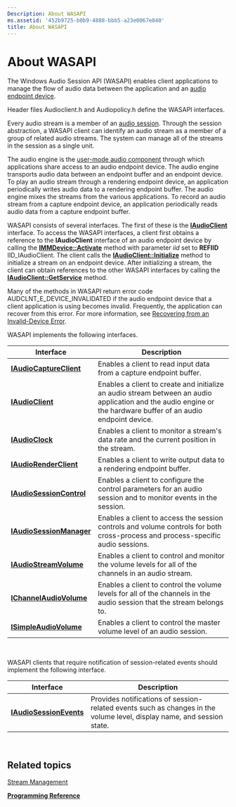 ```yaml
---
Description: About WASAPI
ms.assetid: '452b9725-b0b9-4888-bbb5-a23e0067e840'
title: About WASAPI
---
```


# About WASAPI

The Windows Audio Session API (WASAPI) enables client applications to manage the flow of audio data between the application and an [audio endpoint device](audio-endpoint-devices.md).

Header files Audioclient.h and Audiopolicy.h define the WASAPI interfaces.

Every audio stream is a member of an [audio session](audio-sessions.md). Through the session abstraction, a WASAPI client can identify an audio stream as a member of a group of related audio streams. The system can manage all of the streams in the session as a single unit.

The audio engine is the [user-mode audio component](user-mode-audio-components.md) through which applications share access to an audio endpoint device. The audio engine transports audio data between an endpoint buffer and an endpoint device. To play an audio stream through a rendering endpoint device, an application periodically writes audio data to a rendering endpoint buffer. The audio engine mixes the streams from the various applications. To record an audio stream from a capture endpoint device, an application periodically reads audio data from a capture endpoint buffer.

WASAPI consists of several interfaces. The first of these is the [**IAudioClient**](iaudioclient.md) interface. To access the WASAPI interfaces, a client first obtains a reference to the **IAudioClient** interface of an audio endpoint device by calling the [**IMMDevice::Activate**](immdevice-activate.md) method with parameter *iid* set to **REFIID** IID\_IAudioClient. The client calls the [**IAudioClient::Initialize**](iaudioclient-initialize.md) method to initialize a stream on an endpoint device. After initializing a stream, the client can obtain references to the other WASAPI interfaces by calling the [**IAudioClient::GetService**](iaudioclient-getservice.md) method.

Many of the methods in WASAPI return error code AUDCLNT\_E\_DEVICE\_INVALIDATED if the audio endpoint device that a client application is using becomes invalid. Frequently, the application can recover from this error. For more information, see [Recovering from an Invalid-Device Error](recovering-from-an-invalid-device-error.md).

WASAPI implements the following interfaces.



| Interface                                            | Description                                                                                                                                                     |
|------------------------------------------------------|-----------------------------------------------------------------------------------------------------------------------------------------------------------------|
| [**IAudioCaptureClient**](iaudiocaptureclient.md)   | Enables a client to read input data from a capture endpoint buffer.                                                                                             |
| [**IAudioClient**](iaudioclient.md)                 | Enables a client to create and initialize an audio stream between an audio application and the audio engine or the hardware buffer of an audio endpoint device. |
| [**IAudioClock**](iaudioclock.md)                   | Enables a client to monitor a stream's data rate and the current position in the stream.                                                                        |
| [**IAudioRenderClient**](iaudiorenderclient.md)     | Enables a client to write output data to a rendering endpoint buffer.                                                                                           |
| [**IAudioSessionControl**](iaudiosessioncontrol.md) | Enables a client to configure the control parameters for an audio session and to monitor events in the session.                                                 |
| [**IAudioSessionManager**](iaudiosessionmanager.md) | Enables a client to access the session controls and volume controls for both cross-process and process-specific audio sessions.                                 |
| [**IAudioStreamVolume**](iaudiostreamvolume.md)     | Enables a client to control and monitor the volume levels for all of the channels in an audio stream.                                                           |
| [**IChannelAudioVolume**](ichannelaudiovolume.md)   | Enables a client to control the volume levels for all of the channels in the audio session that the stream belongs to.                                          |
| [**ISimpleAudioVolume**](isimpleaudiovolume.md)     | Enables a client to control the master volume level of an audio session.                                                                                        |



 

WASAPI clients that require notification of session-related events should implement the following interface.



| Interface                                          | Description                                                                                                            |
|----------------------------------------------------|------------------------------------------------------------------------------------------------------------------------|
| [**IAudioSessionEvents**](iaudiosessionevents.md) | Provides notifications of session-related events such as changes in the volume level, display name, and session state. |



 

## Related topics

<dl> <dt>

[Stream Management](stream-management.md)
</dt> <dt>

[**Programming Reference**](programming-reference.md)
</dt> </dl>

 

 



